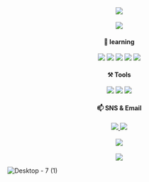 <div align="center">
	<img src="https://github-production-user-asset-6210df.s3.amazonaws.com/109754988/266089994-9f58ae25-1db5-4263-b867-36e08f89aefb.jpg" />
</div>

<br>
<div align="center">
	<a href="https://hits.seeyoufarm.com"><img src="https://hits.seeyoufarm.com/api/count/incr/badge.svg?url=https%3A%2F%2Fgithub.com%2Fgjbae1212%2Fhit-counter&count_bg=%233D3D3D&title_bg=%23555555&icon=&icon_color=%23E7E7E7&title=hits&edge_flat=false"/></a>
</div>

<div align="center">	
  	<h4>🌱 learning</h4>
	<img src="https://img.shields.io/badge/HTML5-E34F26?style=flat&logo=HTML5&logoColor=white" />
	<img src="https://img.shields.io/badge/Javascript-F7DF1E?style=flat&logo=Javascript&logoColor=white" />	
	<img src="https://img.shields.io/badge/CSS3-1572B6?style=flat&logo=CSS3&logoColor=white" />
	<img src="https://img.shields.io/badge/React-61DAFB?style=flat&logo=React&logoColor=white" />
	<img src="https://img.shields.io/badge/StyledComponents-DB7093?style=flat&logo=StyledComponents&logoColor=white" />
</div>

<div align="center">
	<h4>⚒️ Tools</h4>
	<img src="https://img.shields.io/badge/VisualStudioCode-007ACC?style=flat&logo=VisualStudioCode&logoColor=white" />
	<img src="https://img.shields.io/badge/Figma-F24E1E?style=flat&logo=Figma&logoColor=white" />
	<img src="https://img.shields.io/badge/github-181717?style=flat&logo=github&logoColor=white" />
</div>

<div align="center">
	<h4>📫 SNS & Email</h4>
	<a href="https://velog.io/@crg1050/" title="바로가기(새창)" target="_blank">
		<img src="https://img.shields.io/badge/Velog-20C997?style=flat&logo=Velog&logoColor=white" />
	</a>
	<a href="crg1050@gmail.com" title="바로가기(새창)" target="_blank">
		<img src="https://img.shields.io/badge/crg1050@gmail.com-EA4335?style=flat&logo=crg1050@gmail.com&logoColor=white" />
	</a>
</div>

<br>
<div align="center">
	<img src="https://github-readme-stats.vercel.app/api/top-langs/?username=jieun419&layout=compact"><br><br>
	<img src="https://github-readme-stats.vercel.app/api?username=jieun419&show_icons=true">
</div>

![Desktop - 7 (1)](https://github.com/jieun419/jieun419/assets/109754988/f4b2913f-ffef-439f-b6a3-659a9d243cc2)

<!---
jieun419/jieun419 is a ✨ special ✨ repository because its `README.md` (this file) appears on your GitHub profile.
You can click the Preview link to take a look at your changes.
--->
